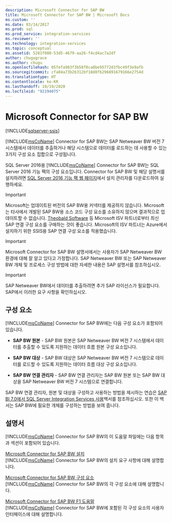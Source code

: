 ```yaml
---
description: Microsoft Connector for SAP BW
title: Microsoft Connector for SAP BW | Microsoft Docs
ms.custom: ''
ms.date: 03/14/2017
ms.prod: sql
ms.prod_service: integration-services
ms.reviewer: ''
ms.technology: integration-services
ms.topic: conceptual
ms.assetid: 5281f080-53d5-4679-aa26-f4cd4ac7a2df
author: chugugrace
ms.author: chugu
ms.openlocfilehash: 05fefa983f3b58f8ca8be95772d3fbc49f3e9afb
ms.sourcegitcommit: cfa04a73b26312bf18d8f6296891679166e2754d
ms.translationtype: HT
ms.contentlocale: ko-KR
ms.lasthandoff: 10/19/2020
ms.locfileid: "92194075"
---
```

# <a name="microsoft-connector-for-sap-bw"></a>Microsoft Connector for SAP BW

[!INCLUDE[sqlserver-ssis](../includes/applies-to-version/sqlserver-ssis.md)]


  [!INCLUDE[msCoName](../includes/msconame-md.md)] Connector for SAP BW는 SAP Netweaver BW 버전 7 시스템에서 데이터를 추출하거나 해당 시스템으로 데이터를 로드하는 데 사용할 수 있는 3가지 구성 요소 집합으로 구성됩니다.  
  
 SQL Server 2016용 [!INCLUDE[msCoName](../includes/msconame-md.md)] Connector for SAP BW는 SQL Server 2016 기능 팩의 구성 요소입니다. Connector for SAP BW 및 해당 설명서를 설치하려면 [SQL Server 2016 기능 팩 웹 페이지](https://go.microsoft.com/fwlink/?LinkId=746297)에서 설치 관리자를 다운로드하여 실행하세요.  

> [!IMPORTANT]
> Microsoft는 업데이트된 버전의 SAP BW용 커넥터를 제공하지 않습니다. Microsoft는 타사에서 개발된 SAP BW용 소스 코드 구성 요소를 소유하지 않으며 결과적으로 업데이트할 수 없습니다. [Theobald Software](https://theobald-software.com/en/xtract-is-productinfo.html) 등 Microsoft ISV 파트너로부터 최신 SAP 연결 구성 요소를 구매하는 것이 좋습니다. Microsoft의 ISV 파트너는 Azure에서 설치하기 위한 SSIS용 SAP 연결 구성 요소를 적용했습니다.
 
> [!IMPORTANT]  
>  Microsoft Connector for SAP BW 설명서에서는 사용자가 SAP Netweaver BW 환경에 대해 잘 알고 있다고 가정합니다. SAP Netweaver BW 또는 SAP Netweaver BW 개체 및 프로세스 구성 방법에 대한 자세한 내용은 SAP 설명서를 참조하십시오.  
  
> [!IMPORTANT]  
>  SAP Netweaver BW에서 데이터를 추출하려면 추가 SAP 라이선스가 필요합니다. SAP에서 이러한 요구 사항을 확인하십시오.  
  
## <a name="components"></a>구성 요소  
 [!INCLUDE[msCoName](../includes/msconame-md.md)] Connector for SAP BW에는 다음 구성 요소가 포함되어 있습니다.  
  
-   **SAP BW 원본** - SAP BW 원본은 SAP Netweaver BW 버전 7 시스템에서 데이터를 추출할 수 있도록 지원하는 데이터 흐름 원본 구성 요소입니다.  
  
-   **SAP BW 대상** - SAP BW 대상은 SAP Netweaver BW 버전 7 시스템으로 데이터를 로드할 수 있도록 지원하는 데이터 흐름 대상 구성 요소입니다.  
  
-   **SAP BW 연결 관리자** - SAP BW 연결 관리자는 SAP BW 원본 또는 SAP BW 대상을 SAP Netweaver BW 버전 7 시스템으로 연결합니다.  
  
 SAP BW 연결 관리자, 원본 및 대상을 구성하고 사용하는 방법을 제시하는 연습은 [SAP BI 7.0에서 SQL Server Integration Services 사용](/previous-versions/sql/sql-server-2008/dd299430(v=sql.100))백서를 참조하십시오. 또한 이 백서는 SAP BW에 필요한 개체를 구성하는 방법을 보여 줍니다.  
  
## <a name="documentation"></a>설명서  
 [!INCLUDE[msCoName](../includes/msconame-md.md)] Connector for SAP BW의 이 도움말 파일에는 다음 항목과 섹션이 포함되어 있습니다.  
  
 [Microsoft Connector for SAP BW 설치](../integration-services/installing-the-microsoft-connector-for-sap-bw.md)  
 [!INCLUDE[msCoName](../includes/msconame-md.md)] Connector for SAP BW의 설치 요구 사항에 대해 설명합니다.  
  
 [Microsoft Connector for SAP BW 구성 요소](../integration-services/microsoft-connector-for-sap-bw-components.md)  
 [!INCLUDE[msCoName](../includes/msconame-md.md)] Connector for SAP BW의 각 구성 요소에 대해 설명합니다.  
  
 [Microsoft Connector for SAP BW F1 도움말](../integration-services/microsoft-connector-for-sap-bw-f1-help.md)  
 [!INCLUDE[msCoName](../includes/msconame-md.md)] Connector for SAP BW에 포함된 각 구성 요소의 사용자 인터페이스에 대해 설명합니다.  
  
